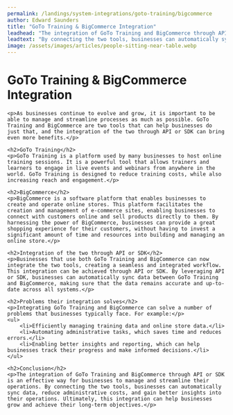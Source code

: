 ```yaml
---
permalink: /landings/system-integrations/goto-training/bigcommerce
author: Edward Saunders
title: "GoTo Training & BigCommerce Integration"
leadhead: "The integration of GoTo Training and BigCommerce through API or SDK is an effective way for businesses to manage and streamline their operations"
leadtext: "By connecting the two tools, businesses can automatically sync data, reduce administrative costs, and gain better insights into their operations. Ultimately, this integration can help businesses grow and achieve their long-term objectives."
image: /assets/images/articles/people-sitting-near-table.webp
---
```

<div class="arttext">	<h1>GoTo Training & BigCommerce Integration</h1>

	<p>As businesses continue to evolve and grow, it is important to be able to manage and streamline processes as much as possible. GoTo Training and BigCommerce are two tools that can help businesses do just that, and the integration of the two through API or SDK can bring even more benefits.</p>

	<h2>GoTo Training</h2>
	<p>GoTo Training is a platform used by many businesses to host online training sessions. It is a powerful tool that allows trainers and learners to engage in live events and webinars from anywhere in the world. GoTo Training is designed to reduce training costs, while also increasing reach and engagement.</p>

	<h2>BigCommerce</h2>
	<p>BigCommerce is a software platform that enables businesses to create and operate online stores. This platform facilitates the creation and management of e-commerce sites, enabling businesses to connect with customers online and sell products directly to them. By harnessing the power of BigCommerce, businesses can provide a great shopping experience for their customers, without having to invest a significant amount of time and resources into building and managing an online store.</p>

	<h2>Integration of the two through API or SDK</h2>
	<p>Businesses that use both GoTo Training and BigCommerce can now integrate the two tools, creating a seamless and integrated workflow. This integration can be achieved through API or SDK. By leveraging API or SDK, businesses can automatically sync data between GoTo Training and BigCommerce, making sure that the data remains accurate and up-to-date across all systems.</p>

	<h2>Problems their integration solves</h2>
	<p>Integrating GoTo Training and BigCommerce can solve a number of problems that businesses typically face. For example:</p>
	<ul>
		<li>Efficiently managing training data and online store data.</li>
		<li>Automating administrative tasks, which saves time and reduces errors.</li>
		<li>Enabling better insights and reporting, which can help businesses track their progress and make informed decisions.</li>
	</ul>

	<h2>Conclusion</h2>
	<p>The integration of GoTo Training and BigCommerce through API or SDK is an effective way for businesses to manage and streamline their operations. By connecting the two tools, businesses can automatically sync data, reduce administrative costs, and gain better insights into their operations. Ultimately, this integration can help businesses grow and achieve their long-term objectives.</p>

</div>